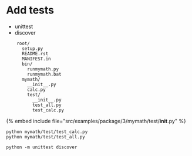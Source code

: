 # Add tests

* unittest
* discover

```
    root/
      setup.py
      README.rst
      MANIFEST.in
      bin/
        runmymath.py
        runmymath.bat
      mymath/
        __init__.py
        calc.py
        test/
          __init__.py
          test_all.py
          test_calc.py
```
{% embed include file="src/examples/package/3/mymath/test/__init__.py" %}

```
python mymath/test/test_calc.py
python mymath/test/test_all.py
```

```
python -m unittest discover
```




